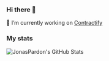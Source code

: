 ### Hi there 👋

🔭 I’m currently working on [Contractify](https://contractify.io)

### My stats

![JonasPardon's GitHub Stats](https://github-readme-stats.vercel.app/api?username=JonasPardon&show_icons=true&count_private=true&line_height=40)

<!--
**JonasPardon/JonasPardon** is a ✨ _special_ ✨ repository because its `README.md` (this file) appears on your GitHub profile.

Here are some ideas to get you started:

- 🔭 I’m currently working on ...
- 🌱 I’m currently learning ...
- 👯 I’m looking to collaborate on ...
- 🤔 I’m looking for help with ...
- 💬 Ask me about ...
- 📫 How to reach me: ...
- 😄 Pronouns: ...
- ⚡ Fun fact: ...
-->
